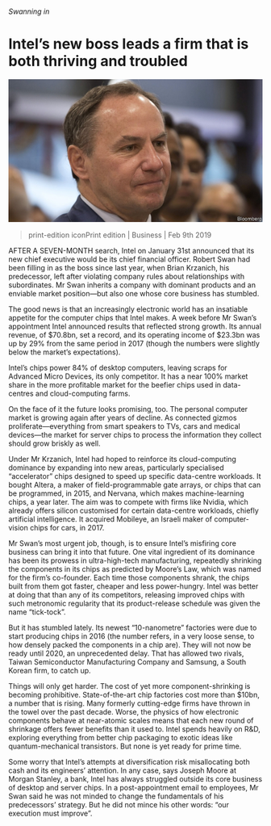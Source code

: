 ###### Swanning in

# Intel’s new boss leads a firm that is both thriving and troubled 

![image](images/20190209_wbp503.jpg) 

> print-edition iconPrint edition | Business | Feb 9th 2019 

AFTER A SEVEN-MONTH search, Intel on January 31st announced that its new chief executive would be its chief financial officer. Robert Swan had been filling in as the boss since last year, when Brian Krzanich, his predecessor, left after violating company rules about relationships with subordinates. Mr Swan inherits a company with dominant products and an enviable market position—but also one whose core business has stumbled. 

The good news is that an increasingly electronic world has an insatiable appetite for the computer chips that Intel makes. A week before Mr Swan’s appointment Intel announced results that reflected strong growth. Its annual revenue, of $70.8bn, set a record, and its operating income of $23.3bn was up by 29% from the same period in 2017 (though the numbers were slightly below the market’s expectations). 

Intel’s chips power 84% of desktop computers, leaving scraps for Advanced Micro Devices, its only competitor. It has a near 100% market share in the more profitable market for the beefier chips used in data-centres and cloud-computing farms. 

On the face of it the future looks promising, too. The personal computer market is growing again after years of decline. As connected gizmos proliferate—everything from smart speakers to TVs, cars and medical devices—the market for server chips to process the information they collect should grow briskly as well. 

Under Mr Krzanich, Intel had hoped to reinforce its cloud-computing dominance by expanding into new areas, particularly specialised “accelerator” chips designed to speed up specific data-centre workloads. It bought Altera, a maker of field-programmable gate arrays, or chips that can be programmed, in 2015, and Nervana, which makes machine-learning chips, a year later. The aim was to compete with firms like Nvidia, which already offers silicon customised for certain data-centre workloads, chiefly artificial intelligence. It acquired Mobileye, an Israeli maker of computer-vision chips for cars, in 2017. 

Mr Swan’s most urgent job, though, is to ensure Intel’s misfiring core business can bring it into that future. One vital ingredient of its dominance has been its prowess in ultra-high-tech manufacturing, repeatedly shrinking the components in its chips as predicted by Moore’s Law, which was named for the firm’s co-founder. Each time those components shrank, the chips built from them got faster, cheaper and less power-hungry. Intel was better at doing that than any of its competitors, releasing improved chips with such metronomic regularity that its product-release schedule was given the name “tick-tock”. 

But it has stumbled lately. Its newest “10-nanometre” factories were due to start producing chips in 2016 (the number refers, in a very loose sense, to how densely packed the components in a chip are). They will not now be ready until 2020, an unprecedented delay. That has allowed two rivals, Taiwan Semiconductor Manufacturing Company and Samsung, a South Korean firm, to catch up. 

Things will only get harder. The cost of yet more component-shrinking is becoming prohibitive. State-of-the-art chip factories cost more than $10bn, a number that is rising. Many formerly cutting-edge firms have thrown in the towel over the past decade. Worse, the physics of how electronic components behave at near-atomic scales means that each new round of shrinkage offers fewer benefits than it used to. Intel spends heavily on R&D, exploring everything from better chip packaging to exotic ideas like quantum-mechanical transistors. But none is yet ready for prime time. 

Some worry that Intel’s attempts at diversification risk misallocating both cash and its engineers’ attention. In any case, says Joseph Moore at Morgan Stanley, a bank, Intel has always struggled outside its core business of desktop and server chips. In a post-appointment email to employees, Mr Swan said he was not minded to change the fundamentals of his predecessors’ strategy. But he did not mince his other words: “our execution must improve”. 


